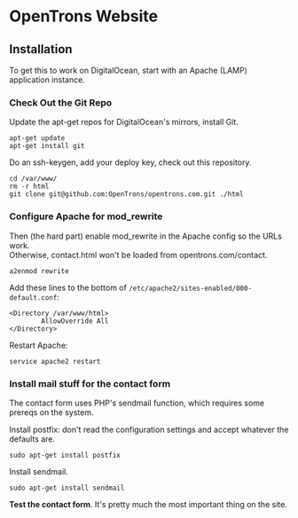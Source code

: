# OpenTrons Website

## Installation

To get this to work on DigitalOcean, start with an Apache (LAMP) application instance.

### Check Out the Git Repo

Update the apt-get repos for DigitalOcean's mirrors, install Git.

```
apt-get update
apt-get install git
```

Do an ssh-keygen, add your deploy key, check out this repository.

```
cd /var/www/
rm -r html
git clone git@github.com:OpenTrons/opentrons.com.git ./html
```

### Configure Apache for mod_rewrite

Then (the hard part) enable mod_rewrite in the Apache config so the URLs work.  
Otherwise, contact.html won't be loaded from opentrons.com/contact.

```
a2enmod rewrite
```

Add these lines to the bottom of `/etc/apache2/sites-enabled/000-default.conf`:

```
<Directory /var/www/html>
        AllowOverride All
</Directory>
```

Restart Apache:

```
service apache2 restart
```

### Install mail stuff for the contact form

The contact form uses PHP's sendmail function, which requires some prereqs on the system.

Install postfix: don't read the configuration settings and accept whatever the defaults are.

```
sudo apt-get install postfix
```

Install sendmail.

```
sudo apt-get install sendmail
```

**Test the contact form**.  It's pretty much the most important thing on the site.
